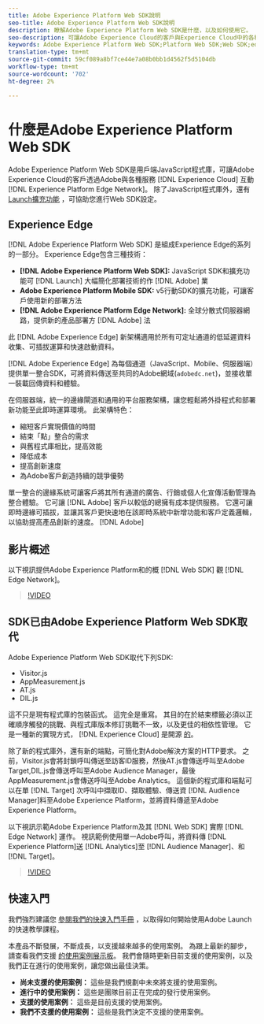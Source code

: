 ```yaml
---
title: Adobe Experience Platform Web SDK說明
seo-title: Adobe Experience Platform Web SDK說明
description: 瞭解Adobe Experience Platform Web SDK是什麼，以及如何使用它。
seo-description: 可讓Adobe Experience Cloud的客戶與Experience Cloud中的各種服務互動。
keywords: Adobe Experience Platform Web SDK;Platform Web SDK;Web SDK;edge;Visitor.js;AppMeasurement.js;AT.js;DIL.js;web sdk;SDK;web SDK;Launch;launch
translation-type: tm+mt
source-git-commit: 59cf089a8bf7ce44e7a08b0bb1d4562f5d5104db
workflow-type: tm+mt
source-wordcount: '702'
ht-degree: 2%

---
```



# 什麼是Adobe Experience Platform Web SDK

Adobe Experience Platform Web SDK是用戶端JavaScript程式庫，可讓Adobe Experience Cloud的客戶透過Adobe與各種服務 [!DNL Experience Cloud] 互動 [!DNL Experience Platform Edge Network]。 除了JavaScript程式庫外，還有 [Launch擴充功能](https://docs.adobe.com/content/help/zh-Hant/launch/using/extensions-ref/adobe-extension/aep-extension/overview.html) ，可協助您進行Web SDK設定。

## Experience Edge

[!DNL Adobe Experience Platform Web SDK] 是組成Experience Edge的系列的一部分。 Experience Edge包含三種技術：

* **[!DNL Adobe Experience Platform Web SDK]:** JavaScript SDK和擴充功能可 [!DNL Launch] 大幅簡化部署技術的作 [!DNL Adobe] 業
* **Adobe Experience Platform Mobile SDK:** v5行動SDK的擴充功能，可讓客戶使用新的部署方法
* **[!DNL Adobe Experience Platform Edge Network]:** 全球分散式伺服器網路，提供新的產品部署方 [!DNL Adobe] 法

此 [!DNL Adobe Experience Edge] 新架構適用於所有可定址通道的低延遲資料收集、可插拔運算和快速啟動資料。

[!DNL Adobe Experience Edge] 為每個通道（JavaScript、Mobile、伺服器端）提供單一整合SDK，可將資料傳送至共同的Adobe網域(`adobedc.net`)，並接收單一裝載回傳資料和體驗。

在伺服器端，統一的邊緣閘道和通用的平台服務架構，讓您輕鬆將外掛程式和部署新功能至此即時運算環境。  此架構特色：

* 縮短客戶實現價值的時間
* 結束「點」整合的需求
* 與舊程式庫相比，提高效能
* 降低成本
* 提高創新速度
* 為Adobe客戶創造持續的競爭優勢

單一整合的邊緣系統可讓客戶將其所有通道的廣告、行銷或個人化宣傳活動管理為整合體驗。  它可讓 [!DNL Adobe] 客戶以較低的總擁有成本提供服務。  它還可讓即時邊緣可插拔，並讓其客戶更快速地在該即時系統中新增功能和客戶定義邏輯，以協助提高產品創新的速度。 [!DNL Adobe]

## 影片概述

以下視訊提供Adobe Experience Platform和的概 [!DNL Web SDK] 觀 [!DNL Edge Network]。

>[!VIDEO](https://video.tv.adobe.com/v/34141?quality=12&learn=on)

## SDK已由Adobe Experience Platform Web SDK取代

Adobe Experience Platform Web SDK取代下列SDK:

* Visitor.js
* AppMeasurement.js
* AT.js
* DIL.js

這不只是現有程式庫的包裝函式。 這完全是重寫。 其目的在於結束標籤必須以正確順序觸發的挑戰、與程式庫版本修訂挑戰不一致，以及更佳的相依性管理。 它是一種新的實現方式， [!DNL Experience Cloud] 是開源 [的](https://github.com/adobe/alloy)。

除了新的程式庫外，還有新的端點，可簡化對Adobe解決方案的HTTP要求。 之前，Visitor.js會將封鎖呼叫傳送至訪客ID服務，然後AT.js會傳送呼叫至Adobe Target,DIL.js會傳送呼叫至Adobe Audience Manager，最後AppMeasurement.js會傳送呼叫至Adobe Analytics。 這個新的程式庫和端點可以在單 [!DNL Target] 次呼叫中擷取ID、擷取體驗、傳送資 [!DNL Audience Manager]料至Adobe Experience Platform，並將資料傳遞至Adobe Experience Platform。

以下視訊示範Adobe Experience Platform及其 [!DNL Web SDK] 實際 [!DNL Edge Network] 運作。 視訊範例使用單一Adobe呼叫，將資料傳 [!DNL Experience Platform]送 [!DNL Analytics]至 [!DNL Audience Manager]、和 [!DNL Target]。

>[!VIDEO](https://video.tv.adobe.com/v/34148?quality=12&learn=on)

## 快速入門

我們強烈建議您 [參閱我們的快速入門手冊](getting-started/quick-start-with-launch.md) ，以取得如何開始使用Adobe Launch的快速教學課程。

本產品不斷發展，不斷成長，以支援越來越多的使用案例。 為跟上最新的腳步，請查看我們支援 [的使用案例展示板](https://github.com/adobe/alloy/projects/5)。 我們會隨時更新目前支援的使用案例，以及我們正在進行的使用案例，讓您做出最佳決策。

* **尚未支援的使用案例：** 這些是我們規劃中未來將支援的使用案例。
* **進行中的使用案例：** 這些是團隊目前正在完成的發行使用案例。
* **支援的使用案例：** 這些是目前支援的使用案例。
* **我們不支援的使用案例：** 這些是我們決定不支援的使用案例。
